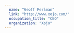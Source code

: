 ```yaml
---
  name: "Geoff Perlman"
  link: "http://www.xojo.com/"
  occupation_title: "CEO"
  organization: "Xojo"
---
```

